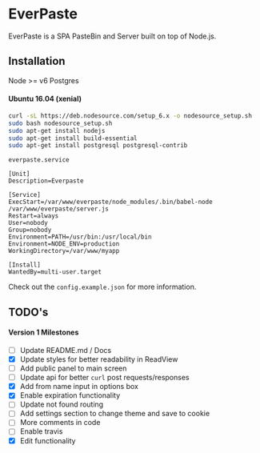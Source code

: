# EverPaste

EverPaste is a SPA PasteBin and Server built on top of Node.js.

## Installation

Node >= v6
Postgres

#### Ubuntu 16.04 (xenial)

```bash
curl -sL https://deb.nodesource.com/setup_6.x -o nodesource_setup.sh
sudo bash nodesource_setup.sh
sudo apt-get install nodejs
sudo apt-get install build-essential
sudo apt-get install postgresql postgresql-contrib
```

`everpaste.service`

```
[Unit]
Description=Everpaste

[Service]
ExecStart=/var/www/everpaste/node_modules/.bin/babel-node /var/www/everpaste/server.js
Restart=always
User=nobody
Group=nobody
Environment=PATH=/usr/bin:/usr/local/bin
Environment=NODE_ENV=production
WorkingDirectory=/var/www/myapp

[Install]
WantedBy=multi-user.target
```

Check out the `config.example.json` for more information.

## TODO's

#### Version 1 Milestones

- [ ] Update README.md / Docs
- [x] Update styles for better readability in ReadView
- [ ] Add public panel to main screen
- [ ] Update api for better `curl` post requests/responses
- [x] Add from name input in options box
- [x] Enable expiration functionality
- [ ] Update not found routing
- [ ] Add settings section to change theme and save to cookie
- [ ] More comments in code
- [ ] Enable travis
- [x] Edit functionality
